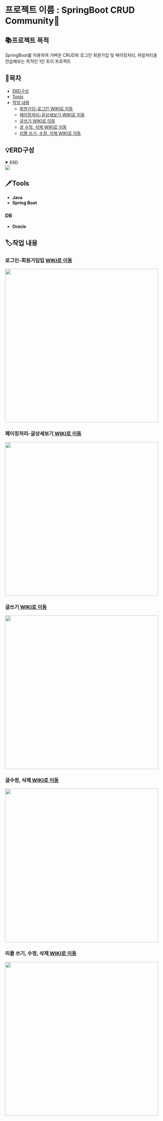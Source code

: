 # 프로젝트 이름 : SpringBoot CRUD Community📒

## 📚프로젝트 목적

SpringBoot를 이용하여 가벼운 CRUD와 로그인 회원가입 및
페이징처리, 파일처리을 연습해보는 목적인
1인 토이 프로젝트

## 📖목차
  - [ERD구성](#erd구성)
  - [Tools](#tools)
  - [작업 내용](#작업-내용)
    - [회원가입-로그인 WIKI로 이동](#로그인-회원가입입--wiki로-이동)
    - [페이징처리-글상세보기 WIKI로 이동](#페이징처리-글상세보기-wiki로-이동)
    - [글쓰기 WIKI로 이동](#글쓰기-wiki로-이동)
    - [글 수정, 삭제 WIKI로 이동](#글수정-삭제-wiki로-이동)
    - [리플 쓰기, 수정, 삭제 WIKI로 이동](#리플-쓰기-수정-삭제-wiki로-이동)


## 💡ERD구성

<details open>
<summary>ERD</summary>
  
  <a href='https://github.com/NohEuijin/CRUDcommunity/assets/141835418/261b59ae-d609-462f-932f-2107c32cce2b' target='_blank'>
  <img src='https://github.com/NohEuijin/CRUDcommunity/assets/141835418/261b59ae-d609-462f-932f-2107c32cce2b' border='0'>
  </a>

</details>

 ## 🗡Tools
- **Java**
- **Spring Boot**
### DB
- **Oracle**

## 🏷작업 내용

### 로그인-회원가입입 <a href="https://github.com/NohEuijin/CRUDcommunity/wiki/%ED%9A%8C%EC%9B%90%EA%B0%80%EC%9E%85%E2%80%90%EB%A1%9C%EA%B7%B8%EC%9D%B8"> WIKI로 이동</a>

<a href="https://github.com/NohEuijin/CRUDcommunity/wiki/%ED%9A%8C%EC%9B%90%EA%B0%80%EC%9E%85%E2%80%90%EB%A1%9C%EA%B7%B8%EC%9D%B8"> 
 <img src="https://github.com/NohEuijin/CRUDcommunity/assets/141835418/d783015a-a8a7-433c-aead-8fd9b5fae9a3?type=w580" width="500">
</a>

### 페이징처리-글상세보기<a href="https://github.com/NohEuijin/CRUDcommunity/wiki/%ED%8E%98%EC%9D%B4%EC%A7%95%EC%B2%98%EB%A6%AC%E2%80%90%EA%B8%80(%EC%83%81%EC%84%B8%EB%B3%B4%EA%B8%B0)"> WIKI로 이동</a>

<a href="https://github.com/NohEuijin/CRUDcommunity/wiki/%ED%8E%98%EC%9D%B4%EC%A7%95%EC%B2%98%EB%A6%AC%E2%80%90%EA%B8%80(%EC%83%81%EC%84%B8%EB%B3%B4%EA%B8%B0)"> 
   <img src="https://github.com/NohEuijin/CRUDcommunity/assets/141835418/bd96b7c0-94a8-46f3-bb4e-a361791d2deb?type=w580" width="500">
</a>

### 글쓰기<a href="https://github.com/NohEuijin/CRUDcommunity/wiki/%EA%B8%80(%EC%93%B0%EA%B8%B0)"> WIKI로 이동</a>

<a href="https://github.com/NohEuijin/CRUDcommunity/wiki/%EA%B8%80(%EC%93%B0%EA%B8%B0)"> 
 <img src="https://github.com/NohEuijin/CRUDcommunity/assets/141835418/be7071a1-55a3-403d-9b8f-e015691ccc15?type=w580" width="500">
</a>

### 글수정, 삭제<a href="https://github.com/NohEuijin/CRUDcommunity/wiki/%EA%B8%80(%EC%88%98%EC%A0%95,%EC%82%AD%EC%A0%9C)"> WIKI로 이동</a>

<a href="https://github.com/NohEuijin/CRUDcommunity/wiki/%EA%B8%80(%EC%88%98%EC%A0%95,%EC%82%AD%EC%A0%9C)"> 
  <img src="https://github.com/NohEuijin/CRUDcommunity/assets/141835418/023d2c43-ef93-46bb-adca-d87a76637b75?type=w580" width="500">
</a>

### 리플 쓰기, 수정, 삭제<a href="https://github.com/NohEuijin/CRUDcommunity/wiki/%EB%A6%AC%ED%94%8C(%EC%93%B0%EA%B8%B0,%EC%88%98%EC%A0%95,%EC%82%AD%EC%A0%9C)"> WIKI로 이동</a>

<a href="https://github.com/NohEuijin/CRUDcommunity/wiki/%EB%A6%AC%ED%94%8C(%EC%93%B0%EA%B8%B0,%EC%88%98%EC%A0%95,%EC%82%AD%EC%A0%9C)"> 
 <img src="https://github.com/NohEuijin/CRUDcommunity/assets/141835418/ffdd23dd-1dac-4364-8fad-028ee735f2c9?type=w580" width="500">
</a>

